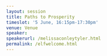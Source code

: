 ```yaml
---
layout: session
title: Paths to Prosperity
timeslot: '5 June, 16:15pm-17:30pm'
venue: Venue
speaker:
speakerurl: /melissaconleytyler.html
permalink: /elfwelcome.html
---
```



